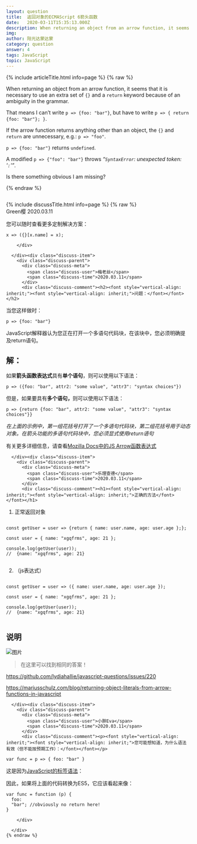 ```yaml
---
layout: question
title:  返回对象的ECMAScript 6箭头函数
date:   2020-03-11T15:35:13.000Z
description: When returning an object from an arrow function, it seems that it is necessar...
img: 
author: 阳光达蒙达蒙
category: question
answer: 4
tags: JavaScript
topic: JavaScript
---
```

<div class="article-root">
  <div class="article">
    {% include articleTitle.html info=page %}
    {% raw %}
    <div class="article-content"><p>When returning an object from an arrow function, it seems that it is necessary to use an extra set of <code>{}</code> and a <code>return</code> keyword because of an ambiguity in the grammar.</p>

<p>That means I can’t write <code>p =&gt; {foo: "bar"}</code>, but have to write <code>p =&gt; { return {foo: "bar"}; }</code>.</p>

<p>If the arrow function returns anything other than an object, the <code>{}</code> and <code>return</code> are unnecessary, e.g.: <code>p =&gt; "foo"</code>.</p>

<p><code>p =&gt; {foo: "bar"}</code> returns <code>undefined</code>.</p>

<p>A modified <code>p =&gt; {"foo": "bar"}</code> throws <em>“<code>SyntaxError</code>: unexpected token: '<code>:</code>'”</em>.</p>

<p>Is there something obvious I am missing?</p></div>
    {% endraw %}
  </div>
  <p style="height: 0;width:0;overflow: hidden;"> 第861篇《返回对象的ECMAScript 6箭头函数》来自Winter(https://github.com/aiyld/aiyld.github.io)的站点</p>
  <div class="discuss-wrapper">
    {% include discussTitle.html info=page %}
    {% raw %}
    <div class="discuss-item">
        <div class="discuss-parent">
          <div class="discuss-meta">
            <span class="discuss-user">Green樱</span>
            <span class="discuss-time">2020.03.11</span>
          </div>
          <div class="discuss-comment"><p><font style="vertical-align: inherit;"><font style="vertical-align: inherit;">您可以随时查看更多定制解决方案：</font></font></p>

<pre><code>x =&gt; ({}[x.name] = x);
</code></pre></div>
        </div>
        
      </div><div class="discuss-item">
        <div class="discuss-parent">
          <div class="discuss-meta">
            <span class="discuss-user">梅老丝</span>
            <span class="discuss-time">2020.03.11</span>
          </div>
          <div class="discuss-comment"><h2><font style="vertical-align: inherit;"><font style="vertical-align: inherit;">问题：</font></font></h2>

<p><font style="vertical-align: inherit;"><font style="vertical-align: inherit;">当您这样做时：</font></font></p>

<pre><code>p =&gt; {foo: "bar"}
</code></pre>

<p><font style="vertical-align: inherit;"><font style="vertical-align: inherit;">JavaScript解释器认为您正在打开一个多语句代码块，在该块中，您必须明确提及return语句。</font></font></p>

<h2><font style="vertical-align: inherit;"><font style="vertical-align: inherit;">解：</font></font></h2>

<p><font style="vertical-align: inherit;"><font style="vertical-align: inherit;">如果</font></font><strong><font style="vertical-align: inherit;"><font style="vertical-align: inherit;">箭头函数表达式</font></font></strong><font style="vertical-align: inherit;"><font style="vertical-align: inherit;">具有</font></font><strong><font style="vertical-align: inherit;"><font style="vertical-align: inherit;">单个语句</font></font></strong><font style="vertical-align: inherit;"><font style="vertical-align: inherit;">，则可以使用以下语法：</font></font></p>

<pre><code>p =&gt; ({foo: "bar", attr2: "some value", "attr3": "syntax choices"})
</code></pre>

<p><font style="vertical-align: inherit;"><font style="vertical-align: inherit;">但是，如果要具有</font></font><strong><font style="vertical-align: inherit;"><font style="vertical-align: inherit;">多个语句，</font></font></strong><font style="vertical-align: inherit;"><font style="vertical-align: inherit;">则可以使用以下语法：</font></font></p>

<pre><code>p =&gt; {return {foo: "bar", attr2: "some value", "attr3": "syntax choices"}}
</code></pre>

<p><em><font style="vertical-align: inherit;"><font style="vertical-align: inherit;">在上面的示例中，第一组花括号打开了一个多语句代码块，第二组花括号用于动态对象。</font><font style="vertical-align: inherit;">在箭头功能的多语句代码块中，您必须显式使用return语句</font></font></em></p>

<p><font style="vertical-align: inherit;"><font style="vertical-align: inherit;">有关更多详细信息，请查看</font></font><a href="https://developer.mozilla.org/en/docs/Web/JavaScript/Reference/Functions/Arrow_functions" rel="nofollow noreferrer"><font style="vertical-align: inherit;"><font style="vertical-align: inherit;">Mozilla Docs中的JS Arrow函数表达式</font></font></a></p></div>
        </div>
        
      </div><div class="discuss-item">
        <div class="discuss-parent">
          <div class="discuss-meta">
            <span class="discuss-user">乐理查德</span>
            <span class="discuss-time">2020.03.11</span>
          </div>
          <div class="discuss-comment"><h1><font style="vertical-align: inherit;"><font style="vertical-align: inherit;">正确的方法</font></font></h1>

<ol>
<li><font style="vertical-align: inherit;"><font style="vertical-align: inherit;">正常返回对象</font></font></li>
</ol>

<pre class="lang-js prettyprint-override"><code><font></font>
const getUser = user =&gt; {return { name: user.name, age: user.age };};<font></font>
<font></font>
const user = { name: "xgqfrms", age: 21 };<font></font>
<font></font>
console.log(getUser(user));<font></font>
//  {name: "xgqfrms", age: 21}<font></font>
<font></font>
</code></pre>

<ol start="2">
<li><font style="vertical-align: inherit;"><font style="vertical-align: inherit;">（js表达式）</font></font></li>
</ol>

<pre class="lang-js prettyprint-override"><code><font></font>
const getUser = user =&gt; ({ name: user.name, age: user.age });<font></font>
<font></font>
const user = { name: "xgqfrms", age: 21 };<font></font>
<font></font>
console.log(getUser(user));<font></font>
//  {name: "xgqfrms", age: 21}<font></font>
<font></font>
</code></pre>

<h2><font style="vertical-align: inherit;"><font style="vertical-align: inherit;">说明</font></font></h2>

<p><img src="https://user-images.githubusercontent.com/7291672/63484861-ba0bf480-c4d3-11e9-950e-e22613ef25f6.png" alt="图片"></p>

<blockquote>
  <p><font style="vertical-align: inherit;"><font style="vertical-align: inherit;">在这里可以找到相同的答案！</font></font></p>
</blockquote>

<p><a href="https://github.com/lydiahallie/javascript-questions/issues/220" rel="nofollow noreferrer"><font style="vertical-align: inherit;"><font style="vertical-align: inherit;">https://github.com/lydiahallie/javascript-questions/issues/220</font></font></a></p>

<p><a href="https://mariusschulz.com/blog/returning-object-literals-from-arrow-functions-in-javascript" rel="nofollow noreferrer"><font style="vertical-align: inherit;"><font style="vertical-align: inherit;">https://mariusschulz.com/blog/returning-object-literals-from-arrow-functions-in-javascript</font></font></a></p></div>
        </div>
        
      </div><div class="discuss-item">
        <div class="discuss-parent">
          <div class="discuss-meta">
            <span class="discuss-user">小胖Eva</span>
            <span class="discuss-time">2020.03.11</span>
          </div>
          <div class="discuss-comment"><p><font style="vertical-align: inherit;"><font style="vertical-align: inherit;">您可能想知道，为什么语法有效（但不能按预期工作）：</font></font></p>

<pre><code>var func = p =&gt; { foo: "bar" }
</code></pre>

<p><font style="vertical-align: inherit;"><font style="vertical-align: inherit;">这是因为</font></font><a href="https://developer.mozilla.org/en/docs/Web/JavaScript/Reference/Statements/label" rel="noreferrer"><font style="vertical-align: inherit;"><font style="vertical-align: inherit;">JavaScript的标签语法</font></font></a><font style="vertical-align: inherit;"><font style="vertical-align: inherit;">：</font></font></p>

<p><font style="vertical-align: inherit;"><font style="vertical-align: inherit;">因此，如果将上面的代码转换为ES5，它应该看起来像：</font></font></p>

<pre><code>var func = function (p) {<font></font>
  foo:<font></font>
  "bar"; //obviously no return here!<font></font>
}<font></font>
</code></pre></div>
        </div>
        
      </div>
    {% endraw %}
  </div>
<div>
